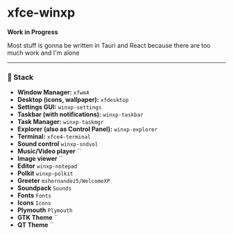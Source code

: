 # xfce-winxp

**Work in Progress**

Most stuff is gonna be written in Tauri and React because there are too much work and I'm alone

---

### 🧱 Stack
- **Window Manager:** `xfwm4`
- **Desktop (icons, wallpaper):** `xfdesktop`
- **Settings GUI:** `winxp-settings`
- **Taskbar (with notifications):** `winxp-taskbar`
- **Task Manager:** `winxp-taskmgr`
- **Explorer (also as Control Panel):** `winxp-explorer`
- **Terminal:** `xfce4-terminal`
- **Sound control** `winxp-sndvol`
- **Music/Video player** ``
- **Image viewer** ``
- **Editor** `winxp-notepad`
- **Polkit** `winxp-polkit`
- **Greeter** `mshernandez5/WelcomeXP`
- **Soundpack** `Sounds`
- **Fonts** `Fonts`
- **Icons** `Icons`
- **Plymouth** `Plymouth`
- **GTK Theme** ``
- **QT Theme** ``
